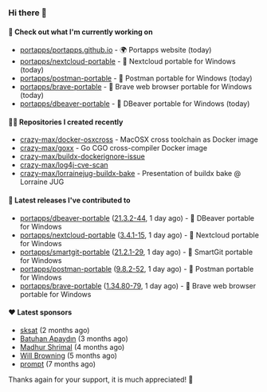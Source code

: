 ### Hi there 👋

#### 👷 Check out what I'm currently working on

- [portapps/portapps.github.io](https://github.com/portapps/portapps.github.io) - 🌍 Portapps website (today)
- [portapps/nextcloud-portable](https://github.com/portapps/nextcloud-portable) - 🚀 Nextcloud portable for Windows (today)
- [portapps/postman-portable](https://github.com/portapps/postman-portable) - 🚀 Postman portable for Windows (today)
- [portapps/brave-portable](https://github.com/portapps/brave-portable) - 🚀 Brave web browser portable for Windows (today)
- [portapps/dbeaver-portable](https://github.com/portapps/dbeaver-portable) - 🚀 DBeaver portable for Windows (today)

#### 👨‍💻 Repositories I created recently

- [crazy-max/docker-osxcross](https://github.com/crazy-max/docker-osxcross) - MacOSX cross toolchain as Docker image
- [crazy-max/goxx](https://github.com/crazy-max/goxx) - Go CGO cross-compiler Docker image
- [crazy-max/buildx-dockerignore-issue](https://github.com/crazy-max/buildx-dockerignore-issue)
- [crazy-max/log4j-cve-scan](https://github.com/crazy-max/log4j-cve-scan)
- [crazy-max/lorrainejug-buildx-bake](https://github.com/crazy-max/lorrainejug-buildx-bake) - Presentation of buildx bake @ Lorraine JUG

#### 🚀 Latest releases I've contributed to

- [portapps/dbeaver-portable](https://github.com/portapps/dbeaver-portable) ([21.3.2-44](https://github.com/portapps/dbeaver-portable/releases/tag/21.3.2-44), 1 day ago) - 🚀 DBeaver portable for Windows
- [portapps/nextcloud-portable](https://github.com/portapps/nextcloud-portable) ([3.4.1-15](https://github.com/portapps/nextcloud-portable/releases/tag/3.4.1-15), 1 day ago) - 🚀 Nextcloud portable for Windows
- [portapps/smartgit-portable](https://github.com/portapps/smartgit-portable) ([21.2.1-29](https://github.com/portapps/smartgit-portable/releases/tag/21.2.1-29), 1 day ago) - 🚀 SmartGit portable for Windows 
- [portapps/postman-portable](https://github.com/portapps/postman-portable) ([9.8.2-52](https://github.com/portapps/postman-portable/releases/tag/9.8.2-52), 1 day ago) - 🚀 Postman portable for Windows
- [portapps/brave-portable](https://github.com/portapps/brave-portable) ([1.34.80-79](https://github.com/portapps/brave-portable/releases/tag/1.34.80-79), 1 day ago) - 🚀 Brave web browser portable for Windows

#### ❤️ Latest sponsors
- [sksat](https://github.com/sksat) (2 months ago)
- [Batuhan Apaydın](https://github.com/developer-guy) (3 months ago)
- [Madhur Shrimal](https://github.com/shrimalmadhur) (4 months ago)
- [Will Browning](https://github.com/willbrowningme) (5 months ago)
- [prompt](https://github.com/pr-mpt) (7 months ago)

Thanks again for your support, it is much appreciated! 🙏
